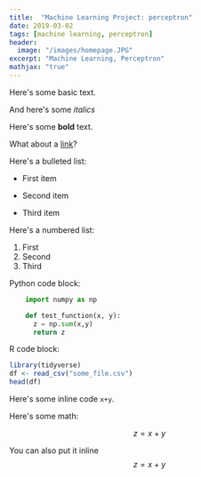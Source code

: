 ```yaml
---
title:  "Machine Learning Project: perceptron"
date: 2019-03-02
tags: [machine learning, perceptron]
header:
  image: "/images/homepage.JPG"
excerpt: "Machine Learning, Perceptron"
mathjax: "true"
---
```




Here's some basic text.

And here's some *italics*

Here's some **bold** text.

What about a [link](https://github.com/dataoptimal)?

Here's a bulleted list:
* First item
+ Second item
- Third item

Here's a numbered list:
1. First
2. Second
3. Third

Python code block:
```python
    import numpy as np

    def test_function(x, y):
      z = np.sum(x,y)
      return z
```

R code block:
```r
library(tidyverse)
df <- read_csv("some_file.csv")
head(df)
```

Here's some inline code `x+y`.



Here's some math:

$$z=x+y$$

You can also put it inline $$z=x+y$$
